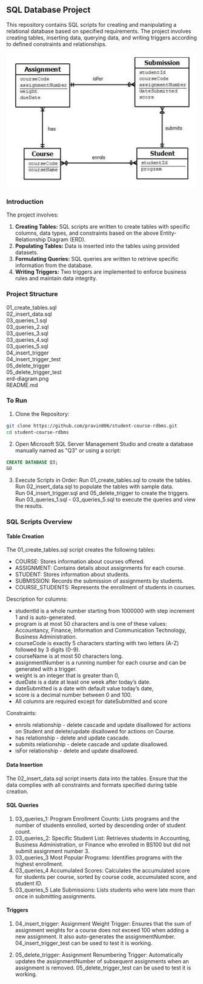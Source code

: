 ## SQL Database Project

This repository contains SQL scripts for creating and manipulating a relational database based on specified requirements. The project involves creating tables, inserting data, querying data, and writing triggers according to defined constraints and relationships.

![erd-diagram](erd-diagram.png)

### Introduction
The project involves:
1. **Creating Tables:** SQL scripts are written to create tables with specific columns, data types, and constraints based on the above Entity-Relationship Diagram (ERD).
2. **Populating Tables:** Data is inserted into the tables using provided datasets.
3. **Formulating Queries:** SQL queries are written to retrieve specific information from the database.
4. **Writing Triggers:** Two triggers are implemented to enforce business rules and maintain data integrity.

### Project Structure
01_create_tables.sql  
02_insert_data.sql  
03_queries_1.sql  
03_queries_2.sql  
03_queries_3.sql  
03_queries_4.sql  
03_queries_5.sql  
04_insert_trigger  
04_insert_trigger_test  
05_delete_trigger  
05_delete_trigger_test  
erd-diagram.png  
README.md  

### To Run
1. Clone the Repository:
```bash
git clone https://github.com/pravin006/student-course-rdbms.git
cd student-course-rdbms
```

2. Open Microsoft SQL Server Management Studio and create a database manually named as "Q3" or using a script:
```sql
CREATE DATABASE Q3;
GO
```

3. Execute Scripts in Order:
Run 01_create_tables.sql to create the tables.  
Run 02_insert_data.sql to populate the tables with sample data.  
Run 04_insert_trigger.sql and 05_delete_trigger to create the triggers.  
Run 03_queries_1.sql - 03_queries_5.sql to execute the queries and view the results.  

### SQL Scripts Overview
#### Table Creation
The 01_create_tables.sql script creates the following tables:
- COURSE: Stores information about courses offered.
- ASSIGNMENT: Contains details about assignments for each course.
- STUDENT: Stores information about students.
- SUBMISSION: Records the submission of assignments by students.
- COURSE_STUDENTS: Represents the enrollment of students in courses.

Description for columns:
- studentId is a whole number starting from 1000000 with step increment 1
and is auto-generated.
- program is at most 50 characters and is one of these values: Accountancy,
Finance, Information and Communication Technology, Business
Administration.
- courseCode is exactly 5 characters starting with two letters (A-Z) followed
by 3 digits (0-9).
- courseName is at most 50 characters long.
- assignmentNumber is a running number for each course and can be
generated with a trigger.
- weight is an integer that is greater than 0,
- dueDate is a date at least one week after today’s date.
- dateSubmitted is a date with default value today’s date,
- score is a decimal number between 0 and 100.
- All columns are required except for dateSubmitted and score  

Constraints:
- enrols relationship - delete cascade and update disallowed for actions on
Student and delete/update disallowed for actions on Course.
- has relationship - delete and update cascade.
- submits relationship - delete cascade and update disallowed.
- isFor relationship - delete and update disallowed.


#### Data Insertion
The 02_insert_data.sql script inserts data into the tables. Ensure that the data complies with all constraints and formats specified during table creation.

#### SQL Queries
1. 03_queries_1: 
Program Enrollment Counts: Lists programs and the number of students enrolled, sorted by descending order of student count.
2. 03_queries_2:
Specific Student List: Retrieves students in Accounting, Business Administration, or Finance who enrolled in BS100 but did not submit assignment number 3.
3. 03_queries_3
Most Popular Programs: Identifies programs with the highest enrollment.
4. 03_queries_4
Accumulated Scores: Calculates the accumulated score for students per course, sorted by course code, accumulated score, and student ID.
5. 03_queries_5
Late Submissions: Lists students who were late more than once in submitting assignments.


#### Triggers
1. 04_insert_trigger:
Assignment Weight Trigger: Ensures that the sum of assignment weights for a course does not exceed 100 when adding a new assignment. It also auto-generates the assignmentNumber. 04_insert_trigger_test can be used to test it is working.

2. 05_delete_trigger:
Assignment Renumbering Trigger: Automatically updates the assignmentNumber of subsequent assignments when an assignment is removed. 05_delete_trigger_test can be used to test it is working.